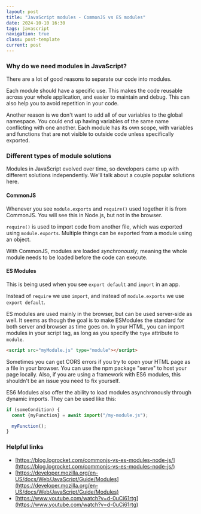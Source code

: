 ```yaml
---
layout: post
title: "JavaScript modules - CommonJS vs ES modules"
date: 2024-10-10 16:30
tags: javascript
navigation: true
class: post-template
current: post
---
```


### Why do we need modules in JavaScript?

There are a lot of good reasons to separate our code into modules.

Each module should have a specific use. This makes the code reusable across your whole application, and easier to maintain and debug. This can also help you to avoid repetition in your code.

Another reason is we don't want to add all of our variables to the global namespace. You could end up having variables of the same name conflicting with one another. Each module has its own scope, with variables and functions that are not visible to outside code unless specifically exported.

### Different types of module solutions

Modules in JavaScript evolved over time, so developers came up with different solutions independently. We'll talk about a couple popular solutions here.

#### CommonJS

Whenever you see `module.exports` and `require()` used together it is from CommonJS. You will see this in Node.js, but not in the browser.

`require()` is used to import code from another file, which was exported using `module.exports`. Multiple things can be exported from a module using an object.

With CommonJS, modules are loaded <em>synchronously</em>, meaning the whole module needs to be loaded before the code can execute.

#### ES Modules

This is being used when you see `export default` and `import` in an app.

Instead of `require` we use `import`, and instead of `module.exports` we use `export default`.

ES modules are used mainly in the browser, but can be used server-side as well. It seems as though the goal is to make ESModules the standard for both server and browser as time goes on. In your HTML, you can import modules in your script tag, as long as you specify the `type` attribute to `module`.

```html
<script src="myModule.js" type="module"></script>
```

Sometimes you can get CORS errors if you try to open your HTML page as a file in your browser. You can use the npm package "serve" to host your page locally. Also, if you are using a framework with ES6 modules, this shouldn't be an issue you need to fix yourself.

ES6 Modules also offer the ability to load modules asynchronously through dynamic imports. They can be used like this:

```js
if (someCondition) {
  const {myFunction} = await import("/my-module.js");

  myFunction();
}
```

### Helpful links

- [https://blog.logrocket.com/commonjs-vs-es-modules-node-js/](https://blog.logrocket.com/commonjs-vs-es-modules-node-js/)
- [https://developer.mozilla.org/en-US/docs/Web/JavaScript/Guide/Modules](https://developer.mozilla.org/en-US/docs/Web/JavaScript/Guide/Modules)
- [https://www.youtube.com/watch?v=d-0uCi61rtg](https://www.youtube.com/watch?v=d-0uCi61rtg)
